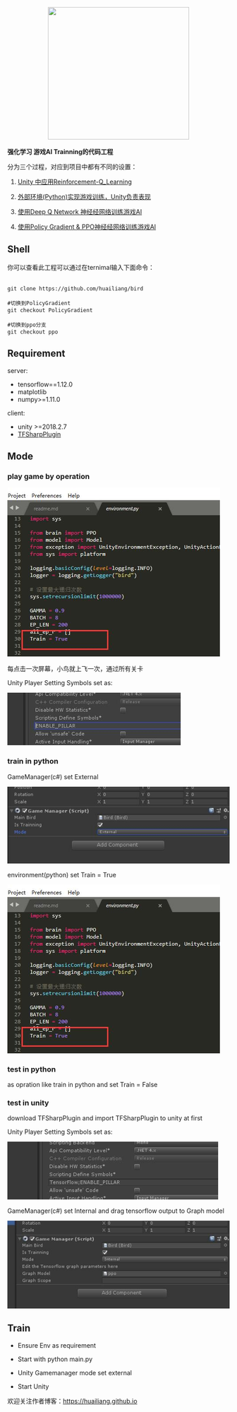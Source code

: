 <p align="center">
    <a href="https://huailiang.github.io/">
    	<img src="https://avatars0.githubusercontent.com/u/12636841?s=460&v=4" width="320" height="300">
    </a>
</p>

<b>强化学习 游戏AI Trainning的代码工程</b>


分为三个过程，对应到项目中都有不同的设置：

1.  <a href="https://huailiang.github.io/2018/03/19/reinforcement/">Unity 中应用Reinforcement-Q_Learning </a>

2.  <a href="https://huailiang.github.io/2018/03/20/reinforcement2/">外部环境(Python)实现游戏训练，Unity负责表现 </a>

3.  <a href="https://huailiang.github.io/2018/03/23/reinforcement3/">使用Deep Q Network 神经经网络训练游戏AI </a>

4.  <a href="https://huailiang.github.io/2018/11/10/ppo//">使用Policy Gradient & PPO神经经网络训练游戏AI </a>


## Shell

你可以查看此工程可以通过在ternimal输入下面命令：

```shell

git clone https://github.com/huailiang/bird

#切换到PolicyGradient
git checkout PolicyGradient

#切换到ppo分支
git checkout ppo

```


## Requirement

server:
- tensorflow==1.12.0
- matplotlib
- numpy>=1.11.0

client:
- unity >=2018.2.7
- <a href="https://s3.amazonaws.com/unity-agents/TFSharpPlugin.unitypackage">TFSharpPlugin</a>


## Mode

### play game by operation

![](/image/3.jpg)

每点击一次屏幕，小鸟就上飞一次，通过所有关卡

Unity Player Setting Symbols set as:

![](/image/6.jpg)

### train in python 

GameManager(c#) set External 

![](/image/2.jpg)

environment(python) set Train = True

![](/image/3.jpg)

### test in python

as opration like train in python and set Train = False

### test in unity

download TFSharpPlugin and import TFSharpPlugin to unity at first

Unity Player Setting Symbols set as:

![](/image/4.jpg)

GameManager(c#) set Internal and drag tensorflow output to Graph model

![](/image/1.jpg)


## Train

- Ensure Env as requirement

- Start with python main.py

- Unity Gamemanager mode set external 

- Start Unity


欢迎关注作者博客：https://huailiang.github.io

